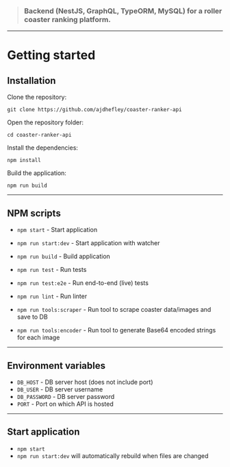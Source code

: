 > ### Backend (NestJS, GraphQL, TypeORM, MySQL) for a roller coaster ranking platform.

----------

# Getting started

## Installation

Clone the repository:

    git clone https://github.com/ajdhefley/coaster-ranker-api

Open the repository folder:

    cd coaster-ranker-api
    
Install the dependencies:
    
    npm install

Build the application:
    
    npm run build
    
----------

## NPM scripts

- `npm start` - Start application
- `npm run start:dev` - Start application with watcher
- `npm run build` - Build application
- `npm run test` - Run tests
- `npm run test:e2e` - Run end-to-end (live) tests
- `npm run lint` - Run linter

- `npm run tools:scraper` - Run tool to scrape coaster data/images and save to DB
- `npm run tools:encoder` - Run tool to generate Base64 encoded strings for each image

----------

## Environment variables

- `DB_HOST` - DB server host (does not include port)
- `DB_USER` - DB server username
- `DB_PASSWORD` - DB server password
- `PORT` - Port on which API is hosted

----------

## Start application

- `npm start`
- `npm run start:dev` will automatically rebuild when files are changed
      

